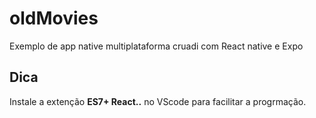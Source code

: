 # oldMovies

Exemplo de app native multiplataforma cruadi com React native e Expo

## Dica

Instale a extenção **ES7+ React..** no VScode para facilitar a progrmação.